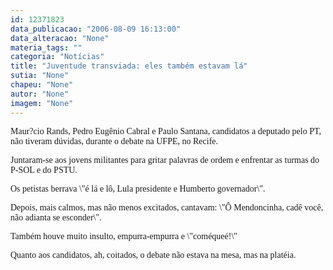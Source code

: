```yaml
---
id: 12371823
data_publicacao: "2006-08-09 16:13:00"
data_alteracao: "None"
materia_tags: ""
categoria: "Notícias"
title: "Juventude transviada: eles também estavam lá"
sutia: "None"
chapeu: "None"
autor: "None"
imagem: "None"
---
```

<p><P><FONT face=Verdana>Maur?cio Rands, Pedro Eugênio Cabral e Paulo Santana, candidatos a deputado pelo PT, não tiveram dúvidas, durante o debate na UFPE, no Recife. </FONT></P></p>
<p><P><FONT face=Verdana>Juntaram-se aos jovens militantes para gritar palavras de ordem e enfrentar as turmas do P-SOL e do PSTU.</FONT></P></p>
<p><P><FONT face=Verdana>Os petistas berrava \"é lá e lô, Lula presidente e Humberto governador\". </FONT></P></p>
<p><P><FONT face=Verdana>Depois, mais calmos, mas não menos excitados, cantavam: \"Ô Mendoncinha, cadê você, não adianta se esconder\".</FONT></P></p>
<p><P><FONT face=Verdana>Também houve muito insulto, empurra-empurra e \"coméqueé!\"</FONT></P></p>
<p><P><FONT face=Verdana>Quanto aos candidatos, ah, coitados, o debate não estava na mesa, mas na platéia.</FONT></P> </p>
